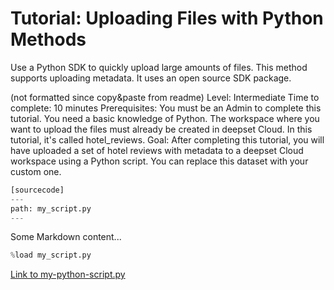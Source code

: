 

# Tutorial: Uploading Files with Python Methods
Use a Python SDK to quickly upload large amounts of files. This method supports uploading metadata. It uses an open source SDK package.

(not formatted since copy&paste from readme)
Level: Intermediate
Time to complete: 10 minutes
Prerequisites:
You must be an Admin to complete this tutorial.
You need a basic knowledge of Python.
The workspace where you want to upload the files must already be created in deepset Cloud. In this tutorial, it's called hotel_reviews.
Goal: After completing this tutorial, you will have uploaded a set of hotel reviews with metadata to a deepset Cloud workspace using a Python script. You can replace this dataset with your custom one.


```python
[sourcecode]
---
path: my_script.py
---

```

Some Markdown content...

```python
%load my_script.py
```

[Link to my-python-script.py](my_script.py)

